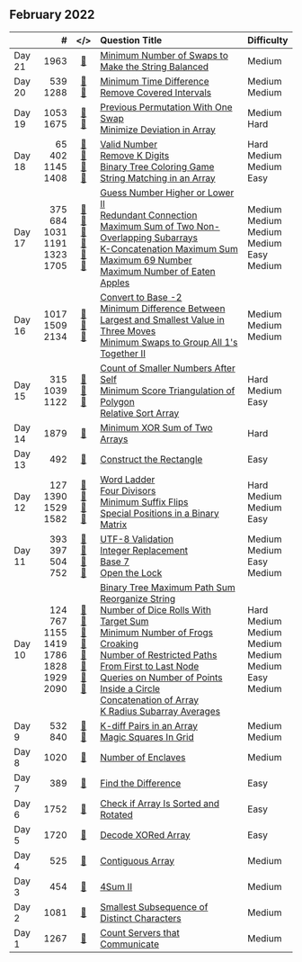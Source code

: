 ## February 2022

||#|</>|Question Title|Difficulty|
|:--|--:|:-:|:--|:--|
|Day 21|1963|[📎](../src/q_1951_2000/q1963.cc)|[Minimum Number of Swaps to Make the String Balanced](https://leetcode.com/problems/minimum-number-of-swaps-to-make-the-string-balanced/)|Medium|
|Day 20|539<br>1288|[📎](../src/q_501_550/q0539.cc)<br>[📎](../src/q_1251_1300/q1288.cc)|[Minimum Time Difference](https://leetcode.com/problems/minimum-time-difference/)<br>[Remove Covered Intervals](https://leetcode.com/problems/remove-covered-intervals/)|Medium<br>Medium|
|Day 19|1053<br>1675|[📎](../src/q_1051_1100/q1053.cc)<br>[📎](../src/q_1651_1700/q1675.cc)|[Previous Permutation With One Swap](https://leetcode.com/problems/previous-permutation-with-one-swap/)<br>[Minimize Deviation in Array](https://leetcode.com/problems/minimize-deviation-in-array/)|Medium<br>Hard|
|Day 18|65<br>402<br>1145<br>1408|[📎](../src/q_51_100/q0065.cc)<br>[📎](../src/q_401_450/q0402.cc)<br>[📎](../src/q_1101_1150/q1145.cc)<br>[📎](../src/q_1401_1450/q1408.cc)|[Valid Number](https://leetcode.com/problems/valid-number/)<br>[Remove K Digits](https://leetcode.com/problems/remove-k-digits/)<br>[Binary Tree Coloring Game](https://leetcode.com/problems/binary-tree-coloring-game/)<br>[String Matching in an Array](https://leetcode.com/problems/string-matching-in-an-array/)|Hard<br>Medium<br>Medium<br>Easy|
|Day 17|375<br>684<br>1031<br>1191<br>1323<br>1705|[📎](../src/q_351_400/q0375.cc)<br>[📎](../src/q_651_700/q0684.cc)<br>[📎](../src/q_1001_1050/q1031.cc)<br>[📎](../src/q_1151_1200/q1191.cc)<br>[📎](../src/q_1301_1350/q1323.cc)<br>[📎](../src/q_1701_1750/q1705.cc)|[Guess Number Higher or Lower II](https://leetcode.com/problems/guess-number-higher-or-lower-ii/)<br>[Redundant Connection](https://leetcode.com/problems/redundant-connection/)<br>[Maximum Sum of Two Non-Overlapping Subarrays](https://leetcode.com/problems/maximum-sum-of-two-non-overlapping-subarrays/)<br>[K-Concatenation Maximum Sum](https://leetcode.com/problems/k-concatenation-maximum-sum/)<br>[Maximum 69 Number](https://leetcode.com/problems/maximum-69-number/)<br>[Maximum Number of Eaten Apples](https://leetcode.com/problems/maximum-number-of-eaten-apples/)|Medium<br>Medium<br>Medium<br>Medium<br>Easy<br>Medium|
|Day 16|1017<br>1509<br>2134|[📎](../src/q_1001_1050/q1017.cc)<br>[📎](../src/q_1501_1550/q1509.cc)<br>[📎](../src/q_2101_2150/q2134.cc)|[Convert to Base -2](https://leetcode.com/problems/convert-to-base-2/)<br>[Minimum Difference Between Largest and Smallest Value in Three Moves](https://leetcode.com/problems/minimum-difference-between-largest-and-smallest-value-in-three-moves/)<br>[Minimum Swaps to Group All 1's Together II](https://leetcode.com/problems/minimum-swaps-to-group-all-1s-together-ii/)|Medium<br>Medium<br>Medium|
|Day 15|315<br>1039<br>1122|[📎](../src/q_301_350/q0315.cc)<br>[📎](../src/q_1001_1050/q1039.cc)<br>[📎](../src/q_1101_1150/q1122.cc)|[Count of Smaller Numbers After Self](https://leetcode.com/problems/count-of-smaller-numbers-after-self/)<br>[Minimum Score Triangulation of Polygon](https://leetcode.com/problems/minimum-score-triangulation-of-polygon/)<br>[Relative Sort Array](https://leetcode.com/problems/relative-sort-array/)|Hard<br>Medium<br>Easy|
|Day 14|1879|[📎](../src/q_1851_1900/q1879.cc)|[Minimum XOR Sum of Two Arrays](https://leetcode.com/problems/minimum-xor-sum-of-two-arrays/)|Hard|
|Day 13|492|[📎](../src/q_451_500/q0492.cc)|[Construct the Rectangle](https://leetcode.com/problems/construct-the-rectangle/)|Easy|
|Day 12|127<br>1390<br>1529<br>1582|[📎](../src/q_101_150/q0127.cc)<br>[📎](../src/q_1351_1400/q1390.cc)<br>[📎](../src/q_1501_1550/q1529.cc)<br>[📎](../src/q_1551_1600/q1582.cc)|[Word Ladder](https://leetcode.com/problems/word-ladder/)<br>[Four Divisors](https://leetcode.com/problems/four-divisors/)<br>[Minimum Suffix Flips](https://leetcode.com/problems/minimum-suffix-flips/)<br>[Special Positions in a Binary Matrix](https://leetcode.com/problems/special-positions-in-a-binary-matrix/)|Hard<br>Medium<br>Medium<br>Easy|
|Day 11|393<br>397<br>504<br>752|[📎](../src/q_351_400/q0393.cc)<br>[📎](../src/q_351_400/q0397.cc)<br>[📎](../src/q_501_550/q0504.cc)<br>[📎](../src/q_751_800/q0752.cc)|[UTF-8 Validation](https://leetcode.com/problems/utf-8-validation/)<br>[Integer Replacement](https://leetcode.com/problems/integer-replacement/)<br>[Base 7](https://leetcode.com/problems/base-7/)<br>[Open the Lock](https://leetcode.com/problems/open-the-lock/)|Medium<br>Medium<br>Easy<br>Medium|
|Day 10|124<br>767<br>1155<br>1419<br>1786<br>1828<br>1929<br>2090|[📎](../src/q_101_150/q0124.cc)<br>[📎](../src/q_751_800/q0767.cc)<br>[📎](../src/q_1151_1200/q1155.cc)<br>[📎](../src/q_1401_1450/q1419.cc)<br>[📎](../src/q_1751_1800/q1786.cc)<br>[📎](../src/q_1801_1850/q1828.cc)<br>[📎](../src/q_1901_1950/q1929.cc)<br>[📎](../src/q_2051_2100/q2090.cc)|[Binary Tree Maximum Path Sum](https://leetcode.com/problems/binary-tree-maximum-path-sum/)<br>[Reorganize String](https://leetcode.com/problems/reorganize-string/)<br>[Number of Dice Rolls With Target Sum](https://leetcode.com/problems/number-of-dice-rolls-with-target-sum/)<br>[Minimum Number of Frogs Croaking](https://leetcode.com/problems/minimum-number-of-frogs-croaking/)<br>[Number of Restricted Paths From First to Last Node](https://leetcode.com/problems/number-of-restricted-paths-from-first-to-last-node/)<br>[Queries on Number of Points Inside a Circle](https://leetcode.com/problems/queries-on-number-of-points-inside-a-circle/)<br>[Concatenation of Array](https://leetcode.com/problems/concatenation-of-array/)<br>[K Radius Subarray Averages](https://leetcode.com/problems/k-radius-subarray-averages/)|Hard<br>Medium<br>Medium<br>Medium<br>Medium<br>Medium<br>Easy<br>Medium|
|Day 9|532<br>840|[📎](../src/q_501_550/q0532.cc)<br>[📎](../src/q_801_850/q0840.cc)|[K-diff Pairs in an Array](https://leetcode.com/problems/k-diff-pairs-in-an-array/)<br>[Magic Squares In Grid](https://leetcode.com/problems/magic-squares-in-grid/)|Medium<br>Medium|
|Day 8|1020|[📎](../src/q_1001_1050/q1020.cc)|[Number of Enclaves](https://leetcode.com/problems/number-of-enclaves/)|Medium|
|Day 7|389|[📎](../src/q_351_400/q0389.cc)|[Find the Difference](https://leetcode.com/problems/find-the-difference/)|Easy|
|Day 6|1752|[📎](../src/q_1751_1800/q1752.cc)|[Check if Array Is Sorted and Rotated](https://leetcode.com/problems/check-if-array-is-sorted-and-rotated/)|Easy|
|Day 5|1720|[📎](../src/q_1701_1750/q1720.cc)|[Decode XORed Array](https://leetcode.com/problems/decode-xored-array/)|Easy|
|Day 4|525|[📎](../src/q_501_550/q0525.cc)|[Contiguous Array](https://leetcode.com/problems/contiguous-array/)|Medium|
|Day 3|454|[📎](../src/q_451_500/q0454.cc)|[4Sum II](https://leetcode.com/problems/4sum-ii/)|Medium|
|Day 2|1081|[📎](../src/q_1051_1100/q1081.cc)|[Smallest Subsequence of Distinct Characters](https://leetcode.com/problems/smallest-subsequence-of-distinct-characters/)|Medium|
|Day 1|1267|[📎](../src/q_1251_1300/q1267.cc)|[Count Servers that Communicate](https://leetcode.com/problems/count-servers-that-communicate/)|Medium|

